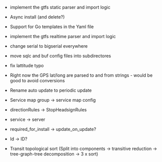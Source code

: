 - implement the gtfs static parser and import logic
- Async install (and delete?)
- Support for Go templates in the Yaml file
- implement the gtfs realtime parser and import logic
- change serial to bigserial everywhere

- move sqlc and buf config files into subdirectores
- fix lattitude typo
- Right now the GPS lat/long are parsed to and from strings - would be good to avoid conversions
- Rename auto update to periodic update
- Service map group -> service map config
- directionRules -> StopHeadsignRules
- service -> server
- required_for_install -> update_on_update?
- Id -> ID?

- Transit topological sort (Split into components -> transitive reduction -> tree-graph-tree decomposition -> 3 x sort)
